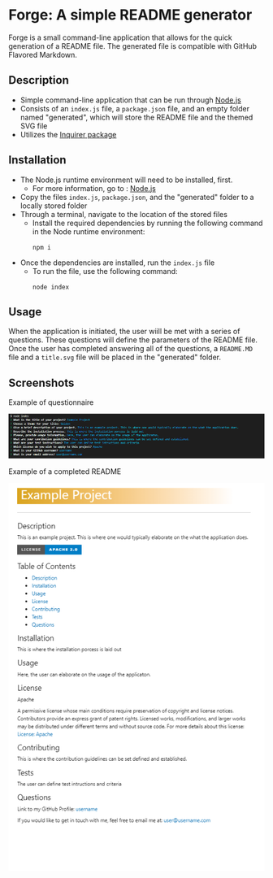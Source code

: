 # Forge: A simple README generator

Forge is a small command-line application that allows for the quick generation of a README file. The generated file is compatible with GitHub Flavored Markdown.


## Description

* Simple command-line application that can be run through [Node.js](https://nodejs.org/en/)
* Consists of an `index.js` file, a `package.json` file, and an empty folder named "generated", which will store the README file and the themed SVG file
* Utilizes  the [Inquirer package](https://www.npmjs.com/package/inquirer)


## Installation

* The Node.js runtime environment will need to be installed, first.
    * For more information, go to : [Node.js](https://nodejs.org/en/)
* Copy the files `index.js`, `package.json`, and  the "generated" folder to a locally stored folder
* Through a terminal, navigate to the location of the stored files
    * Install the required dependencies by running the following command in the Node runtime environment:
        ```
        npm i
        ```
* Once the dependencies are installed, run the `index.js` file
    * To run the file, use the following command:
        ```
        node index
        ```

## Usage

When the application is initiated, the user wiill be met with a series of questions. These questions will define the parameters of the README file.  Once the user has completed answering all of the questions, a `README.MD` file and a `title.svg` file will be placed in the "generated" folder.


## Screenshots

Example of questionnaire

![example of questions](./images/sampleQuestions.png)



Example of a completed README

![example README](./images/resultRead.png)
